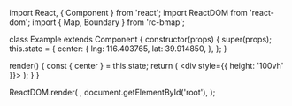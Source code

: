import React, { Component } from 'react';
import ReactDOM from 'react-dom';
import { Map, Boundary } from 'rc-bmap';

class Example extends Component {
  constructor(props) {
    super(props);
    this.state = {
      center: {
        lng: 116.403765,
        lat: 39.914850,
      },
    };
  }

  render() {
    const { center } = this.state;
    return (
      <div style={{ height: '100vh' }}>
        <Map
          ak="dbLUj1nQTvDvKXkov5fhnH5HIE88RUEO"
          center={center}
          zoom={5}
          scrollWheelZoom
        >
          <Boundary
            autoViewport
            name="北京市海淀区"
            strokeColor="#ff0000"
            strokeWeight={2}
          />
        </Map>
      </div>
    );
  }
}

ReactDOM.render(
  <Example />,
  document.getElementById('root'),
);

